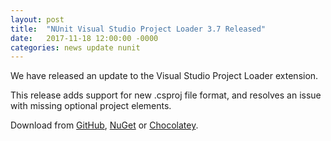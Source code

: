 ```yaml
---
layout: post
title:  "NUnit Visual Studio Project Loader 3.7 Released"
date:   2017-11-18 12:00:00 -0000
categories: news update nunit
---
```

We have released an update to the Visual Studio Project Loader extension.

This release adds support for new .csproj file format, and resolves an issue with missing optional project elements.

Download from [GitHub](https://github.com/nunit/vs-project-loader/releases), [NuGet](https://www.nuget.org/packages/NUnit.Extension.VSProjectLoader/) or [Chocolatey](https://chocolatey.org/packages/nunit-extension-vs-project-loader).